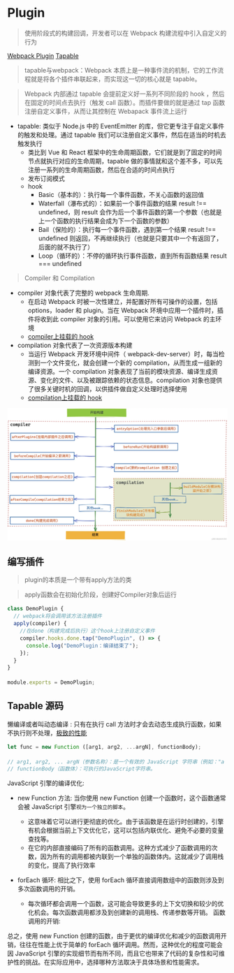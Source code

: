 # Plugin
> 使用阶段式的构建回调，开发者可以在 Webpack 构建流程中引入自定义的行为

[Webpack Plugin](https://juejin.cn/post/7160467329334607908)
[Tapable](https://juejin.cn/post/7164175171358556173)

> tapable与webpack：Webpack 本质上是一种事件流的机制，它的工作流程就是将各个插件串联起来，而实现这一切的核心就是 tapable。

> Webpack 内部通过 tapable 会提前定义好一系列不同阶段的 hook ，然后在固定的时间点去执行（触发 call 函数）。而插件要做的就是通过 tap 函数注册自定义事件，从而让其控制在 Webapack 事件流上运行
- tapable: 类似于 Node.js 中的 EventEmitter 的库，但它更专注于自定义事件的触发和处理。通过 tapable 我们可以注册自定义事件，然后在适当的时机去触发执行
  - 类比到 Vue 和 React 框架中的生命周期函数，它们就是到了固定的时间节点就执行对应的生命周期，tapable 做的事情就和这个差不多，可以先注册一系列的生命周期函数，然后在合适的时间点执行
  - 发布订阅模式
  - hook
    - Basic（基本的）：执行每一个事件函数，不关心函数的返回值
    - Waterfall（瀑布式的）：如果前一个事件函数的结果 result !== undefined，则 result 会作为后一个事件函数的第一个参数（也就是上一个函数的执行结果会成为下一个函数的参数）
    - Bail（保险的）：执行每一个事件函数，遇到第一个结果 result !== undefined 则返回，不再继续执行（也就是只要其中一个有返回了，后面的就不执行了）
    - Loop（循环的）：不停的循环执行事件函数，直到所有函数结果 result === undefined

> Compiler 和 Compilation 
- compiler 对象代表了完整的 webpack 生命周期.
  - 在启动 Webpack 时被一次性建立，并配置好所有可操作的设置，包括 options，loader 和 plugin。当在 Webpack 环境中应用一个插件时，插件将收到此 compiler 对象的引用。可以使用它来访问 Webpack 的主环境
  - [compiler上挂载的 hook](https://webpack.docschina.org/api/compiler-hooks/) 
- compilation 对象代表了一次资源版本构建
  - 当运行 Webpack 开发环境中间件（ webpack-dev-server）时，每当检测到一个文件变化，就会创建一个新的 compilation，从而生成一组新的编译资源。一个 compilation 对象表现了当前的模块资源、编译生成资源、变化的文件、以及被跟踪依赖的状态信息。compilation 对象也提供了很多关键时机的回调，以供插件做自定义处理时选择使用
  - [compilation上挂载的 hook](https://webpack.docschina.org/api/compilation-hooks/)

![](./asset/compiler.png)

## 编写插件
> plugin的本质是一个带有apply方法的类

> apply函数会在初始化阶段，创建好Compiler对象后运行

```js
class DemoPlugin {
  // webpack将会调用该方法注册插件
  apply(compiler) {
    //在done（构建完成后执行）这个hook上注册自定义事件
    compiler.hooks.done.tap("DemoPlugin", () => {
      console.log("DemoPlugin：编译结束了");
    });
  }
}

module.exports = DemoPlugin;

```

## Tapable 源码

懒编译或者叫动态编译 : 只有在执行 call 方法时才会去动态生成执行函数，如果不执行则不处理，[极致的性能](https://github.com/webpack/tapable/issues/162)

```js
let func = new Function ([arg1, arg2, ...argN], functionBody);

// arg1, arg2, ... argN（参数名称）：是一个有效的 JavaScript 字符串（例如："a , b"），或者是一个字符串列表（例如：["a"，"b"]）。
// functionBody（函数体）：可执行的JavaScript字符串。
```

JavaScript 引擎的编译优化:

- new Function 方法: 当你使用 new Function 创建一个函数时，这个函数通常会被 JavaScript 引擎`视为一个独立的脚本`。
  - 这意味着它可以进行更彻底的优化。由于该函数是在运行时创建的，引擎有机会根据当前上下文优化它，这可以包括内联优化、避免不必要的变量查找等。
  - 在它的内部直接编码了所有的函数调用。这种方式减少了函数调用的次数，因为所有的调用都被内联到一个单独的函数体内。这就减少了调用栈的变化，提高了执行效率
  
- forEach 循环: 相比之下，使用 forEach 循环直接调用数组中的函数则涉及到多次函数调用的开销。
  - 每次循环都会调用一个函数，这可能会导致更多的上下文切换和较少的优化机会。每次函数调用都涉及到创建新的调用栈、传递参数等开销。
  函数调用的开销:

总之，使用 new Function 创建的函数，由于更优的编译优化和减少的函数调用开销，往往在性能上优于简单的 forEach 循环调用。然而，这种优化的程度可能会因 JavaScript 引擎的实现细节而有所不同，而且它也带来了代码的复杂性和可维护性的挑战。在实际应用中，选择哪种方法取决于具体场景和性能需求。